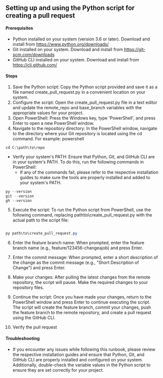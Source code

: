 ## Setting up and using the Python script for creating a pull request

#### Prerequisites
- Python installed on your system (version 3.6 or later). Download and install from https://www.python.org/downloads/
- Git installed on your system. Download and install from https://git-scm.com/downloads
- GitHub CLI installed on your system. Download and install from https://cli.github.com/

#### Steps

1. Save the Python script: Copy the Python script provided and save it as a file named create_pull_request.py in a convenient location on your system.
2. Configure the script: Open the create_pull_request.py file in a text editor and update the remote_repo and base_branch variables with the appropriate values for your project.
3. Open PowerShell: Press the Windows key, type 'PowerShell', and press Enter to open a new PowerShell window.
4. Navigate to the repository directory: In the PowerShell window, navigate to the directory where your Git repository is located using the cd command. For example:
powershell


```
cd C:\path\to\repo
```

- Verify your system's PATH: Ensure that Python, Git, and GitHub CLI are in your system's PATH. To do this, run the following commands in PowerShell:
  - If any of the commands fail, please refer to the respective installation guides to make sure the tools are properly installed and added to your system's PATH.

```powershell
py --version
git --version
gh --version
```



5. Execute the script: To run the Python script from PowerShell, use the following command, replacing path\to\create_pull_request.py with the actual path to the script file:

```powershell

py path\to\create_pull_request.py
```

6. Enter the feature branch name: When prompted, enter the feature branch name (e.g., feature/123456-changeajob) and press Enter.

7. Enter the commit message: When prompted, enter a short description of the change as the commit message (e.g., "Short Description of Change") and press Enter.

8. Make your changes: After pulling the latest changes from the remote repository, the script will pause. Make the required changes to your repository files.

9. Continue the script: Once you have made your changes, return to the PowerShell window and press Enter to continue executing the script. The script will create the feature branch, commit your changes, push the feature branch to the remote repository, and create a pull request using the GitHub CLI.
10. Verify the pull request

#### Troubleshooting

- If you encounter any issues while following this runbook, please review the respective installation guides and ensure that Python, Git, and GitHub CLI are properly installed and configured on your system. Additionally, double-check the variable values in the Python script to ensure they are set correctly for your project.
